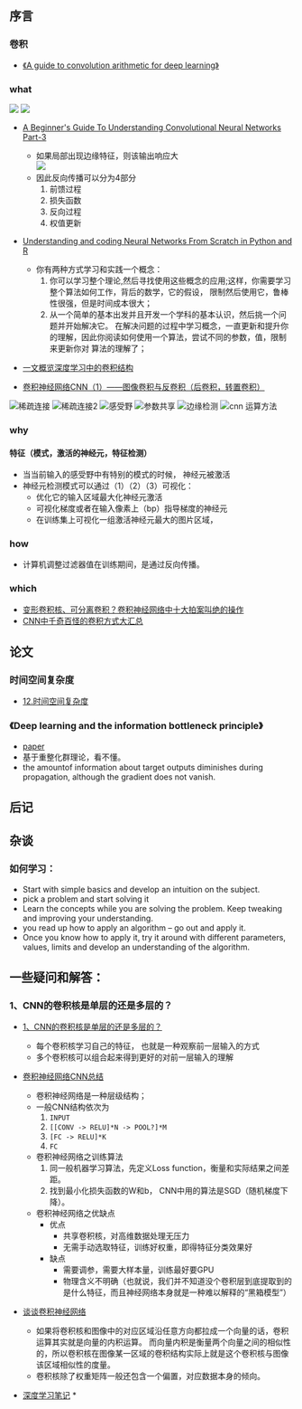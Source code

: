 ## 序言### 卷积* [《A guide to convolution arithmetic for deep learning》](paper/2018-A%20guide%20to%20convolution%20arithmetic%20for%20deep%20learning%20.pdf)### what![](readme/9卷积网络笔记_01.JPG)![](readme/9卷积网络笔记_02.JPG)* [A Beginner's Guide To Understanding Convolutional Neural Networks Part-3](https://adeshpande3.github.io/The-9-Deep-Learning-Papers-You-Need-To-Know-About.html)    * 如果局部出现边缘特征，则该输出响应大 \    ![](readme/cnn_01.png)    * 因此反向传播可以分为4部分        1. 前馈过程        2. 损失函数        3. 反向过程        4. 权值更新* [Understanding and coding Neural Networks From Scratch in Python and R](https://www.analyticsvidhya.com/blog/2017/05/neural-network-from-scratch-in-python-and-r/)    * 你有两种方式学习和实践一个概念：        1. 你可以学习整个理论,然后寻找使用这些概念的应用;这样，你需要学习整个算法如何工作，背后的数学，它的假设，        限制然后使用它，鲁棒性很强，但是时间成本很大；        2. 从一个简单的基本出发并且开发一个学科的基本认识，然后挑一个问题并开始解决它。         在解决问题的过程中学习概念，一直更新和提升你的理解，因此你阅读如何使用一个算法，尝试不同的参数，值，限制来更新你对         算法的理解了；* [一文概览深度学习中的卷积结构](https://mp.weixin.qq.com/s?__biz=MzA3MzI4MjgzMw==&mid=2650731362&idx=4&sn=d163dd19d806f84928cacae8e92f5114&chksm=871b371cb06cbe0a738122035ff03c67eb4be20730722fd8a6f36e8b116b5501e1124bff02fe&scene=21#wechat_redirect)* [卷积神经网络CNN（1）——图像卷积与反卷积（后卷积，转置卷积）](https://blog.csdn.net/fate_fjh/article/details/52882134)    ![稀疏连接](readme/稀疏连接.png)![稀疏连接2](readme/稀疏连接2.png)![感受野](readme/感受野.png)![参数共享](readme/参数共享.png)![边缘检测](readme/边缘检测.png)![cnn 运算方法](readme/cnn.png)       ### why#### 特征（模式，激活的神经元，特征检测）* 当当前输入的感受野中有特别的模式的时候， 神经元被激活* 神经元检测模式可以通过（1）（2）（3）可视化：    * 优化它的输入区域最大化神经元激活    * 可视化梯度或者在输入像素上（bp）指导梯度的神经元    * 在训练集上可视化一组激活神经元最大的图片区域，### how* 计算机调整过滤器值在训练期间，是通过反向传播。### which* [变形卷积核、可分离卷积？卷积神经网络中十大拍案叫绝的操作](https://zhuanlan.zhihu.com/p/28749411)* [CNN中千奇百怪的卷积方式大汇总](https://zhuanlan.zhihu.com/p/29367273)## 论文### 时间空间复杂度* [12.时间空间复杂度](12.时间空间复杂度.md)### 《Deep learning and the information bottleneck principle》* [paper](paper/2015-Deep%20learning%20and%20the%20information%20bottleneck%20principle.pdf)* 基于重整化群理论，看不懂。* the amountof information about target outputs diminishes during propagation, although the gradient does not vanish. ## 后记## 杂谈### 如何学习：* Start with simple basics and develop an intuition on the subject.*  pick a problem and start solving it* Learn the concepts while you are solving the problem. Keep tweaking and improving your understanding. * you read up how to apply an algorithm – go out and apply it. * Once you know how to apply it, try it around with different parameters, values, limits and develop an understanding of the algorithm.## 一些疑问和解答：### 1、CNN的卷积核是单层的还是多层的？* [1、CNN的卷积核是单层的还是多层的？](https://www.julyedu.com/question/big/kp_id/26/ques_id/932)    * 每个卷积核学习自己的特征， 也就是一种观察前一层输入的方式    * 多个卷积核可以组合起来得到更好的对前一层输入的理解    * [卷积神经网络CNN总结](https://www.cnblogs.com/skyfsm/p/6790245.html)    * 卷积神经网络是一种层级结构；    * 一般CNN结构依次为        1. `INPUT`        2.	`[[CONV -> RELU]*N -> POOL?]*M`         3.	`[FC -> RELU]*K`        4.	`FC`    * 卷积神经网络之训练算法        1.	同一般机器学习算法，先定义Loss function，衡量和实际结果之间差距。        2.	找到最小化损失函数的W和b， CNN中用的算法是SGD（随机梯度下降）。    * 卷积神经网络之优缺点        * 优点            * 共享卷积核，对高维数据处理无压力            * 无需手动选取特征，训练好权重，即得特征分类效果好        * 缺点            * 需要调参，需要大样本量，训练最好要GPU            * 物理含义不明确（也就说，我们并不知道没个卷积层到底提取到的是什么特征，而且神经网络本身就是一种难以解释的“黑箱模型”）* [谈谈卷积神经网络](http://chenggang.me/2017/09/12/%E8%B0%88%E8%B0%88%E5%8D%B7%E7%A7%AF%E7%A5%9E%E7%BB%8F%E7%BD%91%E7%BB%9C/)    * 如果将卷积核和图像中的对应区域沿任意方向都拉成一个向量的话，卷积运算其实就是向量的内积运算。    而向量内积是衡量两个向量之间的相似性的，所以卷积核在图像某一区域的卷积结构实际上就是这个卷积核与图像该区域相似性的度量。    * 卷积核除了权重矩阵一般还包含一个偏置，对应数据本身的倾向。* [深度学习笔记](http://wangxin123.com/2019/01/01/%E6%B7%B1%E5%BA%A6%E5%AD%A6%E4%B9%A0%E7%AC%94%E8%AE%B0/#%E5%8D%B7%E7%A7%AF%E7%A5%9E%E7%BB%8F%E7%BD%91%E7%BB%9C%E7%A4%BA%E4%BE%8B)    * 